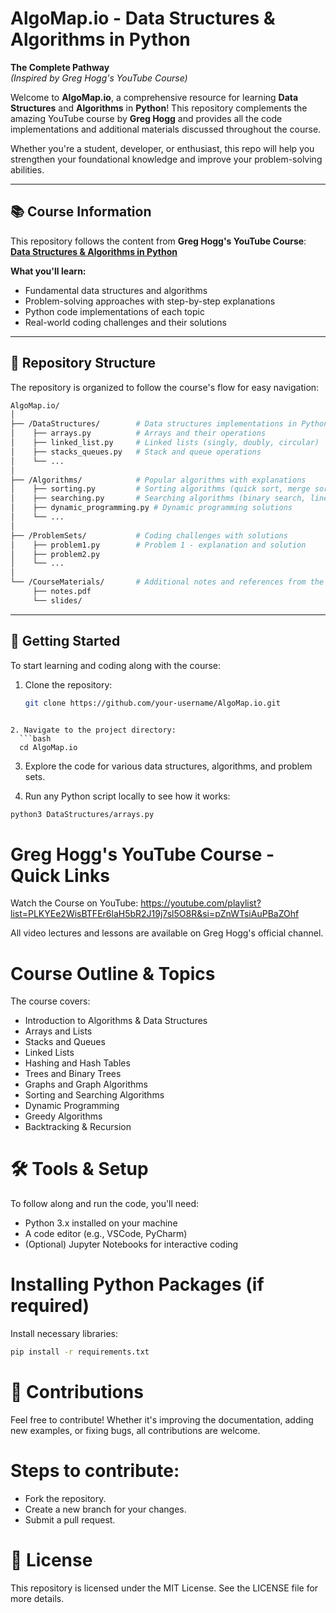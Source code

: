 # AlgoMap.io - Data Structures & Algorithms in Python  
**The Complete Pathway**  
*(Inspired by Greg Hogg's YouTube Course)*

Welcome to **AlgoMap.io**, a comprehensive resource for learning **Data Structures** and **Algorithms** in **Python**! This repository complements the amazing YouTube course by **Greg Hogg** and provides all the code implementations and additional materials discussed throughout the course.

Whether you're a student, developer, or enthusiast, this repo will help you strengthen your foundational knowledge and improve your problem-solving abilities.

---

## 📚 Course Information

This repository follows the content from **Greg Hogg's YouTube Course**:  
[**Data Structures & Algorithms in Python**](https://www.youtube.com/@GregHogg)

**What you'll learn:**
- Fundamental data structures and algorithms
- Problem-solving approaches with step-by-step explanations
- Python code implementations of each topic
- Real-world coding challenges and their solutions

---

## 📂 Repository Structure

The repository is organized to follow the course's flow for easy navigation:

```bash
AlgoMap.io/
│
├── /DataStructures/        # Data structures implementations in Python
│    ├── arrays.py          # Arrays and their operations
│    ├── linked_list.py     # Linked lists (singly, doubly, circular)
│    ├── stacks_queues.py   # Stack and queue operations
│    └── ...
│
├── /Algorithms/            # Popular algorithms with explanations
│    ├── sorting.py         # Sorting algorithms (quick sort, merge sort, etc.)
│    ├── searching.py       # Searching algorithms (binary search, linear search)
│    ├── dynamic_programming.py # Dynamic programming solutions
│    └── ...
│
├── /ProblemSets/           # Coding challenges with solutions
│    ├── problem1.py        # Problem 1 - explanation and solution
│    ├── problem2.py
│    └── ...
│
└── /CourseMaterials/       # Additional notes and references from the course
     ├── notes.pdf
     └── slides/
```
---

## 🚀 Getting Started

To start learning and coding along with the course:

1. Clone the repository:
   ```bash
   git clone https://github.com/your-username/AlgoMap.io.git
```

2. Navigate to the project directory:
  ```bash
  cd AlgoMap.io
```

3. Explore the code for various data structures, algorithms, and problem sets.

4. Run any Python script locally to see how it works:
  ```bash
  python3 DataStructures/arrays.py
```

# Greg Hogg's YouTube Course - Quick Links

Watch the Course on YouTube:
https://youtube.com/playlist?list=PLKYEe2WisBTFEr6laH5bR2J19j7sl5O8R&si=pZnWTsiAuPBaZOhf

All video lectures and lessons are available on Greg Hogg's official channel.

# Course Outline & Topics

The course covers:
- Introduction to Algorithms & Data Structures
- Arrays and Lists
- Stacks and Queues
- Linked Lists
- Hashing and Hash Tables
- Trees and Binary Trees
- Graphs and Graph Algorithms
- Sorting and Searching Algorithms
- Dynamic Programming
- Greedy Algorithms
- Backtracking & Recursion

# 🛠️ Tools & Setup

To follow along and run the code, you'll need:
- Python 3.x installed on your machine
- A code editor (e.g., VSCode, PyCharm)
- (Optional) Jupyter Notebooks for interactive coding

# Installing Python Packages (if required)

Install necessary libraries:
```bash
pip install -r requirements.txt
```

# 🤝 Contributions

Feel free to contribute! Whether it's improving the documentation, adding new examples, or fixing bugs, all contributions are welcome.

# Steps to contribute:
- Fork the repository.
- Create a new branch for your changes.
- Submit a pull request.

# 📄 License

This repository is licensed under the MIT License. See the LICENSE file for more details.
